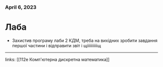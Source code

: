 
### April 6, 2023

# Лаба

- Захистив програму лаби 2 КДМ, треба на вихідних зробити завдання першої частини і відправити звіт і щііііііііііщ



---

links: [[112e Комп'ютерна дискретна математика]]

